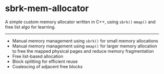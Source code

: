 # sbrk-mem-allocator

A simple custom memory allocator written in C++, using `sbrk()` `mmap()` and free list algo for learning.

---

- Manual memory management using `sbrk()` for small memory allocations
- Manual memory management using `mmap()` for larger memory allocation to free the mapped physical pages and reduce memory fragmentation
- Free list-based allocation
- Block splitting for efficient reuse
- Coalescing of adjacent free blocks

